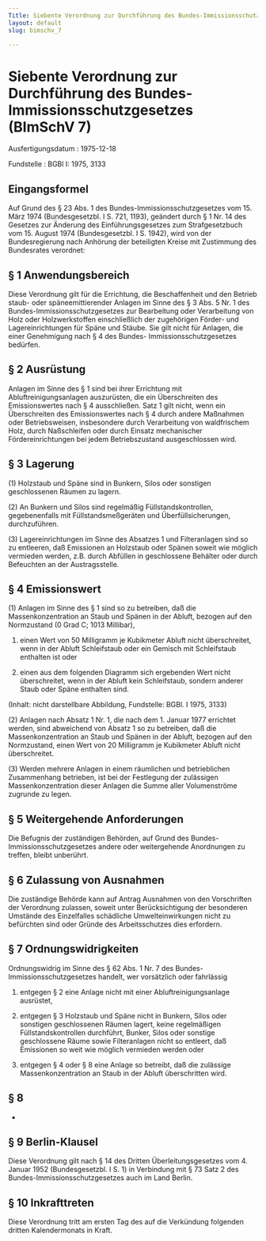 ```yaml
---
Title: Siebente Verordnung zur Durchführung des Bundes-Immissionsschutzgesetzes
layout: default
slug: bimschv_7

---
```


# Siebente Verordnung zur Durchführung des Bundes-Immissionsschutzgesetzes (BImSchV 7)

Ausfertigungsdatum
:   1975-12-18

Fundstelle
:   BGBl I: 1975, 3133



## Eingangsformel

Auf Grund des § 23 Abs. 1 des Bundes-Immissionsschutzgesetzes vom 15.
März 1974 (Bundesgesetzbl. I S. 721, 1193), geändert durch § 1 Nr. 14
des Gesetzes zur Änderung des Einführungsgesetzes zum Strafgesetzbuch
vom 15. August 1974 (Bundesgesetzbl. I S. 1942), wird von der
Bundesregierung nach Anhörung der beteiligten Kreise mit Zustimmung
des Bundesrates verordnet:


## § 1 Anwendungsbereich

Diese Verordnung gilt für die Errichtung, die Beschaffenheit und den
Betrieb staub- oder späneemittierender Anlagen im Sinne des § 3 Abs. 5
Nr. 1 des Bundes-Immissionsschutzgesetzes zur Bearbeitung oder
Verarbeitung von Holz oder Holzwerkstoffen einschließlich der
zugehörigen Förder- und Lagereinrichtungen für Späne und Stäube. Sie
gilt nicht für Anlagen, die einer Genehmigung nach § 4 des Bundes-
Immissionsschutzgesetzes bedürfen.


## § 2 Ausrüstung

Anlagen im Sinne des § 1 sind bei ihrer Errichtung mit
Abluftreinigungsanlagen auszurüsten, die ein Überschreiten des
Emissionswertes nach § 4 ausschließen. Satz 1 gilt nicht, wenn ein
Überschreiten des Emissionswertes nach § 4 durch andere Maßnahmen oder
Betriebsweisen, insbesondere durch Verarbeitung von waldfrischem Holz,
durch Naßschleifen oder durch Einsatz mechanischer Fördereinrichtungen
bei jedem Betriebszustand ausgeschlossen wird.


## § 3 Lagerung

(1) Holzstaub und Späne sind in Bunkern, Silos oder sonstigen
geschlossenen Räumen zu lagern.

(2) An Bunkern und Silos sind regelmäßig Füllstandskontrollen,
gegebenenfalls mit Füllstandsmeßgeräten und Überfüllsicherungen,
durchzuführen.

(3) Lagereinrichtungen im Sinne des Absatzes 1 und Filteranlagen sind
so zu entleeren, daß Emissionen an Holzstaub oder Spänen soweit wie
möglich vermieden werden, z.B. durch Abfüllen in geschlossene Behälter
oder durch Befeuchten an der Austragsstelle.


## § 4 Emissionswert

(1) Anlagen im Sinne des § 1 sind so zu betreiben, daß die
Massenkonzentration an Staub und Spänen in der Abluft, bezogen auf den
Normzustand
(0 Grad C; 1013 Millibar),

1.  einen Wert von 50 Milligramm je Kubikmeter Abluft nicht überschreitet,
    wenn in der Abluft Schleifstaub oder ein Gemisch mit Schleifstaub
    enthalten ist oder


2.  einen aus dem folgenden Diagramm sich ergebenden Wert nicht
    überschreitet, wenn in der Abluft kein Schleifstaub, sondern anderer
    Staub oder Späne enthalten sind.



(Inhalt: nicht darstellbare Abbildung,
Fundstelle: BGBl. I 1975, 3133)

(2) Anlagen nach Absatz 1 Nr. 1, die nach dem 1. Januar 1977 errichtet
werden, sind abweichend von Absatz 1 so zu betreiben, daß die
Massenkonzentration an Staub und Spänen in der Abluft, bezogen auf den
Normzustand, einen Wert von 20 Milligramm je Kubikmeter Abluft nicht
überschreitet.

(3) Werden mehrere Anlagen in einem räumlichen und betrieblichen
Zusammenhang betrieben, ist bei der Festlegung der zulässigen
Massenkonzentration dieser Anlagen die Summe aller Volumenströme
zugrunde zu legen.


## § 5 Weitergehende Anforderungen

Die Befugnis der zuständigen Behörden, auf Grund des Bundes-
Immissionsschutzgesetzes andere oder weitergehende Anordnungen zu
treffen, bleibt unberührt.


## § 6 Zulassung von Ausnahmen

Die zuständige Behörde kann auf Antrag Ausnahmen von den Vorschriften
der Verordnung zulassen, soweit unter Berücksichtigung der besonderen
Umstände des Einzelfalles schädliche Umwelteinwirkungen nicht zu
befürchten sind oder Gründe des Arbeitsschutzes dies erfordern.


## § 7 Ordnungswidrigkeiten

Ordnungswidrig im Sinne des § 62 Abs. 1 Nr. 7 des Bundes-
Immissionsschutzgesetzes handelt, wer vorsätzlich oder fahrlässig

1.  entgegen § 2 eine Anlage nicht mit einer Abluftreinigungsanlage
    ausrüstet,


2.  entgegen § 3 Holzstaub und Späne nicht in Bunkern, Silos oder
    sonstigen geschlossenen Räumen lagert, keine regelmäßigen
    Füllstandskontrollen durchführt, Bunker, Silos oder sonstige
    geschlossene Räume sowie Filteranlagen nicht so entleert, daß
    Emissionen so weit wie möglich vermieden werden oder


3.  entgegen § 4
    oder § 8                    eine Anlage so betreibt, daß die zulässige
    Massenkonzentration an Staub in der Abluft überschritten wird.





## § 8

-


## § 9 Berlin-Klausel

Diese Verordnung gilt nach § 14 des Dritten Überleitungsgesetzes vom
4\. Januar 1952 (Bundesgesetzbl. I S. 1) in Verbindung mit § 73 Satz 2
des Bundes-Immissionsschutzgesetzes auch im Land Berlin.


## § 10 Inkrafttreten

Diese Verordnung tritt am ersten Tag des auf die Verkündung folgenden
dritten Kalendermonats in Kraft.

